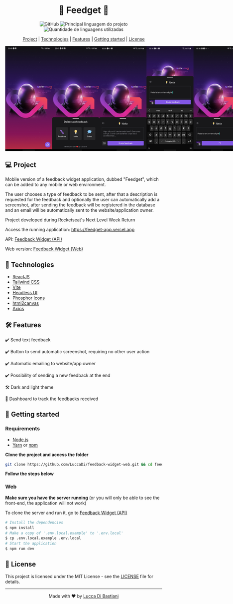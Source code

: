 <h1 align="center">🚀 Feedget 🚀</h1>

<p align="center">
  <img alt="GitHub" src="https://img.shields.io/github/license/LuccaDi/feedback-widget-mobile?color=831D1C">
  <img  alt="Principal linguagem do projeto"  src="https://img.shields.io/github/languages/top/LuccaDI/feedback-widget-mobile?color=%23831D1C">
  <img  alt="Quantidade de linguagens utilizadas"  src="https://img.shields.io/github/languages/count/LuccaDI/feedback-widget-mobile?color=%23831D1C">
</p>

<p align="center">
  <a href="#-project">Project</a> |
  <a href="#-technologies">Technologies</a> |
  <a href="#-features">Features</a> |
  <a href="#-getting-started">Getting started</a> |
  <a href="#-license">License</a>
</p>

<p style="display: flex" align="center">
    <img src=".github/main-page.jpg" width="30%">
    <img src=".github/feedback-options.jpg" width="30%" alt="">
    <img src=".github/idea-option.jpg" width="30%" alt="">
    <img src=".github/idea-description.jpg" width="30%" alt="">
    <img src=".github/sending-feedback.jpg" width="30%" alt="">
    <img src=".github/feedback-sent.jpg" width="30%" alt="">
</p>

## 💻 Project

Mobile version of a feedback widget application, dubbed "Feedget", which can be added to any mobile or web environment.

The user chooses a type of feedback to be sent, after that a description is requested for the feedback and optionally the user can automatically add a screenshot, after sending the feedback will be registered in the database and an email will be automatically sent to the website/application owner.

Project developed during Rocketseat's Next Level Week Return

Access the running application: https://feedget-app.vercel.app

API: [Feedback Widget (API)](https://github.com/LuccaDi/feedback-widget-api)

Web version: [Feedback Widget (Web)](https://github.com/LuccaDi/feedback-widget-web)


## 🚀 Technologies

- [ReactJS](https://reactjs.org/)
- [Tailwind CSS](https://tailwindcss.com/)
- [Vite](https://vitejs.dev/)
- [Headless UI](https://headlessui.dev/)
- [Phosphor Icons](https://phosphoricons.com)
- [html2canvas](https://html2canvas.hertzen.com)
- [Axios](https://axios-http.com/ptbr/)


## 🛠 Features 

✔️ Send text feedback
  
✔️ Button to send automatic screenshot, requiring no other user action

✔️ Automatic emailing to website/app owner

✔️ Possibility of sending a new feedback at the end

🛠️ Dark and light theme

🚧 Dashboard to track the feedbacks received


## 🏁 Getting started

### Requirements

- [Node.js](https://nodejs.org/en/)
- [Yarn](https://classic.yarnpkg.com/) or [npm](https://www.npmjs.com/package/npm)


**Clone the project and access the folder**

```bash
git clone https://github.com/LuccaDi/feedback-widget-web.git && cd feedback-widget-web
```


**Follow the steps below**

### Web

**Make sure you have the server running** (or you will only be able to see the front-end, the application will not work)

To clone the server and run it, go to [Feedback Widget (API)](https://github.com/LuccaDi/feedback-widget-api)


```bash
# Install the dependencies
$ npm install
# Make a copy of '.env.local.example' to '.env.local'
$ cp .env.local.example .env.local
# Start the application
$ npm run dev
```

## 📝 License

This project is licensed under the MIT License - see the [LICENSE](LICENSE) file for details.

---

<p align="center">
  Made with ❤️ by <a href="https://www.linkedin.com/in/luccadi/">Lucca Di Bastiani</a>
</p>
